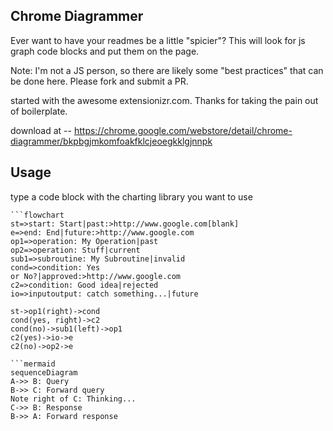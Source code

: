 Chrome Diagrammer
---

Ever want to have your readmes be a little "spicier"? This will look for js graph code blocks and put them on the page.

Note: I'm not a JS person, so there are likely some "best practices" that can be done here. Please fork and submit a PR.

started with the awesome extensionizr.com. Thanks for taking the pain out of boilerplate.

download at -- https://chrome.google.com/webstore/detail/chrome-diagrammer/bkpbgjmkomfoakfklcjeoegkklgjnnpk

Usage
----

type a code block with the charting library you want to use
```
```flowchart
st=>start: Start|past:>http://www.google.com[blank]
e=>end: End|future:>http://www.google.com
op1=>operation: My Operation|past
op2=>operation: Stuff|current
sub1=>subroutine: My Subroutine|invalid
cond=>condition: Yes
or No?|approved:>http://www.google.com
c2=>condition: Good idea|rejected
io=>inputoutput: catch something...|future

st->op1(right)->cond
cond(yes, right)->c2
cond(no)->sub1(left)->op1
c2(yes)->io->e
c2(no)->op2->e
```

```
```mermaid
sequenceDiagram
A->> B: Query
B->> C: Forward query
Note right of C: Thinking...
C->> B: Response
B->> A: Forward response
```
